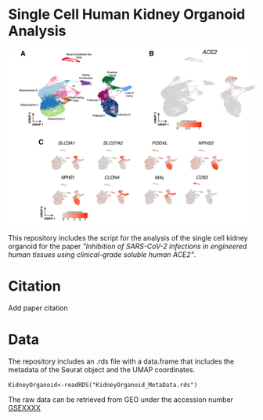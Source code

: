 # Single Cell Human Kidney Organoid Analysis

![**Figure 1.** SingleCell Human Kidney Organoid ](https://github.com/jpromeror/SC_KidneyOrganoid_ACE2/blob/master/SuppFigure2.png?raw=true)

This repository includes the script for the analysis of the single cell kidney organoid for the paper 
*"Inhibition of SARS-CoV-2 infections in engineered human tissues using clinical-grade soluble human ACE2"*.

# Citation
Add paper citation

# Data
The repository includes an .rds file with a data.frame that includes the metadata of the Seurat object and the UMAP coordinates.

```{r, eval=FALSE}
KidneyOrganoid<-readRDS("KidneyOrganoid_MetaData.rds")
```

The raw data can be retrieved from GEO under the accession number [GSEXXXX](https://www.ncbi.nlm.nih.gov/geo/query/acc.cgi?acc=GSE108349)
